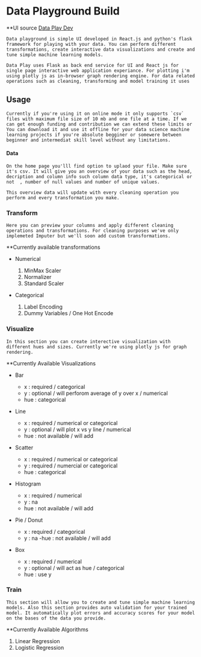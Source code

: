 # Data Playground Build

**UI source [Data Play Dev](https://github.com/mr-robot0/dataplay-dev)

    Data playground is simple UI developed in React.js and python's flask framework for playing with your data. You can perform different transformations, create interactive data visualizations and create and tune simple machine learning models.

    Data Play uses Flask as back end service for UI and React js for single page interactive web application experiance. For plotting i'm using plotly js as in-browser graph rendering engine. For data related operations such as cleaning, transforming and model training it uses 

## Usage

    Currently if you're using it on online mode it only supports `csv` files with maximum file size of 10 mb and one file at a time. If we can get enough funding and contribution we can extend these limits or You can download it and use it offline for your data science machine learning projects if you're absolute begginer or somewere between beginner and intermediat skill level without any limitations. 

#### Data

    On the home page you'lll find option to uplaod your file. Make sure it's csv. It will give you an overview of your data such as the head, decription and column info such column data type, it's categorical or not  , number of null values and number of unique values.

    This overview data will update with every cleaning operation you perform and every transformation you make.

### Transform

    Here you can preview your columns and apply different cleaning operations and transformations. For cleaning purposes we've only implemeted Imputer but we'll soon add custom transformations.

**Currently available transformations

+ Numerical
   1. MinMax Scaler
   2. Normalizer
   3. Standard Scaler

+  Categorical
    1. Label Encoding
    2. Dummy Variables / One Hot Encode

### Visualize

    In this section you can create interective visualization with different hues and sizes. Currently we're using plotly js for graph rendering. 

**Currently Available Visualizations

+ Bar 
    - x : required / categorical
    - y : optional / will perforom average of y over x / numerical
    - hue : categorical

+ Line
    - x : required / numerical or categorical
    - y : optional / will plot x vs y line / numerical 
    - hue : not available / will add

+ Scatter
    - x : required / numerical or categorical
    - y : required / numercial or categorical
    - hue : categorical

+ Histogram
    - x : required / numerical
    - y : na
    - hue : not available / will add

+ Pie / Donut
    - x : required / categorical
    - y : na
    -hue : not available / will add
 
+ Box 
    - x : required / numerical
    - y : optional / will act as hue / categorical 
    - hue : use y

### Train 

    This section will allow you to create and tune simple machine learning models. Also this section provides auto validation for your trained model. It automatically plot errors and accuracy scores for your model on the bases of the data you provide. 

**Currently Available Algorithms

1. Linear Regression
2. Logistic Regression